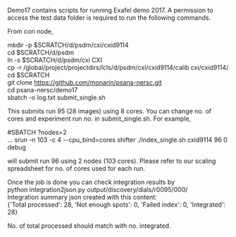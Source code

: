 Demo17 contains scripts for running Exafel demo 2017. A permission to access the test data folder is required to run the following commands.

From cori node,

mkdir -p $SCRATCH/d/psdm/cxi/cxid9114  
cd $SCRATCH/d/psdm  
ln -s $SCRATCH/d/psdm/cxi CXI  
cp -r /global/project/projectdirs/lcls/d/psdm/cxi/cxid9114/calib cxi/cxid9114/  
cd $SCRATCH  
git clone https://github.com/monarin/psana-nersc.git  
cd psana-nersc/demo17  
sbatch -o log.txt submit_single.sh  

This submits run 95 (28 images) using 8 cores. You can change no. of cores and experiment run no. in submit_single.sh. For example,  

#SBATCH ?nodes=2  
...
srun -n 103 -c 4 --cpu_bind=cores shifter ./index_single.sh cxid9114 96 0 debug  

will submit run 96 using 2 nodes (103 cores). Please refer to our scaling spreadsheet for no. of cores used for each run.  

Once the job is done you can check integration results by  
python integration2json.py output/discovery/dials/r0095/000/  
Integration summary json created with this content:  
{'Total processed': 28, 'Not enough spots': 0, 'Failed index': 0, 'Integrated': 28}  
  
No. of total processed should match with no. integrated.




